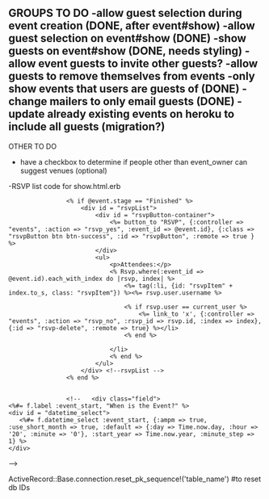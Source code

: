 GROUPS TO DO
-allow guest selection during event creation (DONE, after event#show)
-allow guest selection on event#show (DONE)
-show guests on event#show (DONE, needs styling)
-allow event guests to invite other guests?
-allow guests to remove themselves from events
-only show events that users are guests of (DONE)
-change mailers to only email guests (DONE)
-update already existing events on heroku to include all guests (migration?)
-

OTHER TO DO
- have a checkbox to determine if people other than event_owner can suggest venues (optional)





-RSVP list code for show.html.erb

					<% if @event.stage == "Finished" %>
						<div id = "rsvpList">
							<div id = "rsvpButton-container">
								<%= button_to "RSVP", {:controller => "events", :action => "rsvp_yes", :event_id => @event.id}, {:class => "rsvpButton btn btn-success", :id => "rsvpButton", :remote => true } %>
							</div>
							<ul>
								<p>Attendees:</p>
								<% Rsvp.where(:event_id => @event.id).each_with_index do |rsvp, index| %>
									<%= tag(:li, {id: "rsvpItem" + index.to_s, class: "rsvpItem"}) %><%= rsvp.user.username %>

									<% if rsvp.user == current_user %>
										<%= link_to 'x', {:controller => "events", :action => "rsvp_no", :rsvp_id => rsvp.id, :index => index}, {:id => "rsvp-delete", :remote => true} %></li>
									<% end %>

								</li>
								<% end %>
							</ul>
						</div> <!--rsvpList -->
					<% end %>


					<!--   <div class="field">
    <%#= f.label :event_start, "When is the Event?" %>
    <div id = "datetime_select">
       <%#= f.datetime_select :event_start, {:ampm => true, :use_short_month => true, :default => {:day => Time.now.day, :hour => '20', :minute => '0'}, :start_year => Time.now.year, :minute_step => 1} %>
    </div>
  </div> -->

  ActiveRecord::Base.connection.reset_pk_sequence!('table_name') #to reset db IDs



